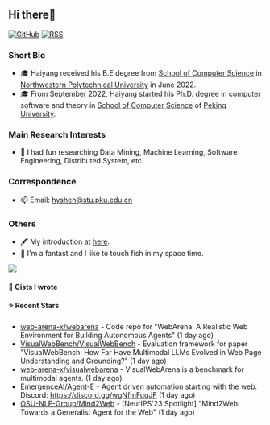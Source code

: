 ## Hi there👋
[![GitHub](https://img.shields.io/badge/dynamic/json?logo=github&label=GitHub&labelColor=495867&color=495867&query=%24.data.totalSubs&url=https%3A%2F%2Fapi.spencerwoo.com%2Fsubstats%2F%3Fsource%3Dgithub%26queryKey%3Dhayschan&style=flat-square)](https://github.com/eachsheep)
[![RSS](https://img.shields.io/badge/dynamic/json?logo=rss&logoColor=white&label=RSS&labelColor=95B8D1&color=95B8D1&query=%24.data.totalSubs&url=https%3A%2F%2Fapi.spencerwoo.com%2Fsubstats%2F%3Fsource%3Dfeedly%257Cinoreader%257CfeedsPub%26queryKey%3Dhttps://haysc.tech/feed.xml&style=flat-square)](https://eachsheep.github.io/)

### Short Bio
- 🎓 Haiyang received his B.E degree from [School of Computer Science](https://jsj.nwpu.edu.cn/) in [Northwestern Polytechnical University](https://www.nwpu.edu.cn/) in June 2022.
- 🎓 From September 2022, Haiyang started his Ph.D. degree in computer software and theory in [School of Computer Science](https://cs.pku.edu.cn/) of [Peking University](https://www.pku.edu.cn/).

### Main Research Interests
- 🌱 I had fun researching Data Mining, Machine Learning, Software Engineering, Distributed System, etc.

### Correspondence
- 📫 Email: [hyshen@stu.pku.edu.cn](mailto:hyshen@stu.pku.edu.cn)

### Others
- 🖋 My introduction at [here](https://intro.bestshy.top).
- 🤔 I'm a fantast and I like to touch fish in my space time.

<img align="center" src="https://github-readme-stats.vercel.app/api?username=eachsheep&show_icons=true&icon_color=CE1D2D&text_color=718096&bg_color=ffffff&hide_title=true" />

#### 📓 Gists I wrote


#### ⭐ Recent Stars

- [web-arena-x/webarena](https://github.com/web-arena-x/webarena) - Code repo for &#34;WebArena: A Realistic Web Environment for Building Autonomous Agents&#34; (1 day ago)
- [VisualWebBench/VisualWebBench](https://github.com/VisualWebBench/VisualWebBench) - Evaluation framework for paper &#34;VisualWebBench: How Far Have Multimodal LLMs Evolved in Web Page Understanding and Grounding?&#34; (1 day ago)
- [web-arena-x/visualwebarena](https://github.com/web-arena-x/visualwebarena) - VisualWebArena is a benchmark for multimodal agents. (1 day ago)
- [EmergenceAI/Agent-E](https://github.com/EmergenceAI/Agent-E) - Agent driven automation starting with the web. Discord: https://discord.gg/wgNfmFuqJF (1 day ago)
- [OSU-NLP-Group/Mind2Web](https://github.com/OSU-NLP-Group/Mind2Web) - [NeurIPS&#39;23 Spotlight] &#34;Mind2Web: Towards a Generalist Agent for the Web&#34; (1 day ago)
